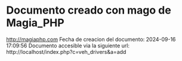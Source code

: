 # Documento creado con mago de Magia_PHP 
http://magiaphp.com 
Fecha de creacion del documento: 2024-09-16 17:09:56 
Documento accesible via la siguiente url:  
http://localhost/index.php?c=veh_drivers&a=add 

